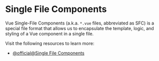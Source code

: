 # Single File Components

Vue Single-File Components (a.k.a. `*.vue` files, abbreviated as SFC) is a special file format that allows us to encapsulate the template, logic, and styling of a Vue component in a single file.

Visit the following resources to learn more:

- [@official@Single File Components](https://vuejs.org/guide/scaling-up/sfc.html)
